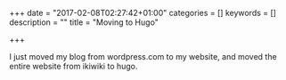 +++
date = "2017-02-08T02:27:42+01:00"
categories = []
keywords = []
description = ""
title = "Moving to Hugo"

+++

I just moved my blog from wordpress.com to my website, and
moved the entire website from ikiwiki to hugo.
